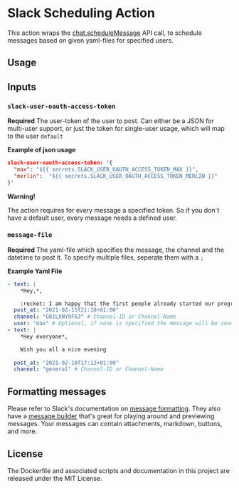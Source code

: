 # Slack Scheduling Action 

This action wraps the [chat.scheduleMessage](https://api.slack.com/methods/chat.scheduleMessage) API call, to schedule messages based on given yaml-files for specified users. 

## Usage

## Inputs

### `slack-user-oauth-access-token`

**Required** The user-token of the user to post. Can either be a JSON for multi-user support, or just the token for single-user usage, which will map to the user `default`

**Example of json usage**
```json
slack-user-oauth-access-token: '{
  "max": "${{ secrets.SLACK_USER_OAUTH_ACCESS_TOKEN_MAX }}",
  "merlin":  "${{ secrets.SLACK_USER_OAUTH_ACCESS_TOKEN_MERLIN }}"
}'
```

**Warning!**

The action requires for every message a specified token. So if you don`t have a default user, every message needs a defined user.



### `message-file`

**Required** The yaml-file which specifies the message, the channel and the datetime to post it. To specify multiple files, seperate them with a `;`

**Example Yaml File**
```yaml
- text: |
    *Hey,*,

    :rocket: I am happy that the first people already started our program!
  post_at: "2021-02-15T21:18+01:00"
  channel: "G01LXNY9F6J" # Channel-ID or Channel-Name
  user: "max" # Optional, if none is specified the message will be send with the token of the default user
- text: |
    *Hey everyone*,

    Wish you all a nice evening
 
  post_at: "2021-02-16T17:12+01:00"
  channel: "general" # Channel-ID or Channel-Name
```
<!-- 
## Example usage

uses: actions/hello-world-javascript-action@v1.1
with:
  who-to-greet: 'Mona the Octocat' -->

## Formatting messages
Please refer to Slack's documentation on [message formatting](https://api.slack.com/reference/surfaces/formatting). They also have a [message builder](https://api.slack.com/docs/messages/builder) that's great for playing around and previewing messages. Your messages can contain attachments, markdown, buttons, and more.

## License
The Dockerfile and associated scripts and documentation in this project are released under the MIT License.

